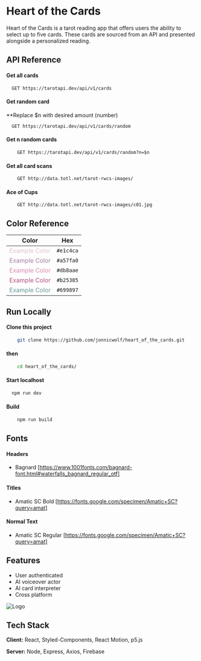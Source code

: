 
# Heart of the Cards

Heart of the Cards is a tarot reading app that offers users the ability to select up to five cards. These cards are sourced from an API and presented alongside a personalized reading.

## API Reference

#### Get all cards
```http
  GET https://tarotapi.dev/api/v1/cards
```

#### Get random card
**Replace $n with desired amount (number)
```http
  GET https://tarotapi.dev/api/v1/cards/random
```

#### Get n random cards
```http
    GET https://tarotapi.dev/api/v1/cards/random?n=$n
```

#### Get all card scans
```http
    GET http://data.totl.net/tarot-rwcs-images/
```

#### Ace of Cups
```http
    GET http://data.totl.net/tarot-rwcs-images/c01.jpg
```


## Color Reference

| Color             | Hex                                                                |
| ----------------- | ------------------------------------------------------------------ |
| <span style="color:#e1c4ca">Example Color</span> | `#e1c4ca` |
| <span style="color:#a57fa0">Example Color</span> | `#a57fa0` |
| <span style="color:#db8aae">Example Color</span> | `#db8aae` |
| <span style="color:#b25385">Example Color</span> | `#b25385` |
| <span style="color:#699897">Example Color</span> | `#699897` |



## Run Locally
#### Clone this project
```bash
    git clone https://github.com/jonnicwolf/heart_of_the_cards.git
```
#### then
```bash
    cd heart_of_the_cards/
```
#### Start localhost
```bash
  npm run dev
```
#### Build
```bash
    npm run build
```


## Fonts
#### Headers
- Bagnard [https://www.1001fonts.com/bagnard-font.html#waterfalls_bagnard_regular_otf]
#### Titles
- Amatic SC Bold [https://fonts.google.com/specimen/Amatic+SC?query=amat]
#### Normal Text
- Amatic SC Regular [https://fonts.google.com/specimen/Amatic+SC?query=amat]





## Features

- User authenticated
- AI voiceover actor
- AI card interpreter
- Cross platform


![Logo](https://dev-to-uploads.s3.amazonaws.com/uploads/articles/th5xamgrr6se0x5ro4g6.png)


## Tech Stack

**Client:** React, Styled-Components, React Motion, p5.js

**Server:** Node, Express, Axios, Firebase
